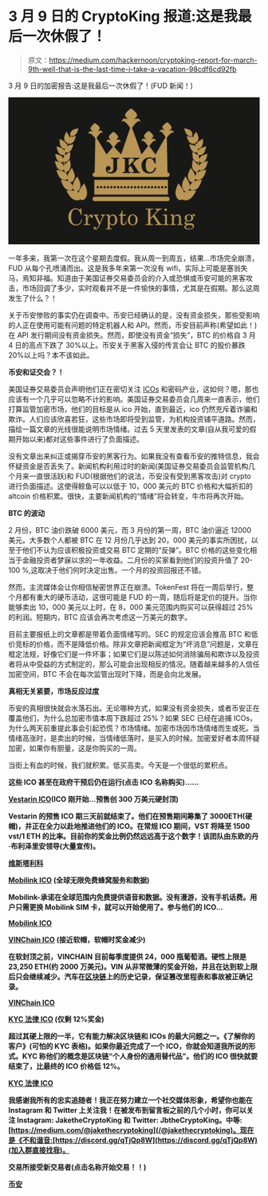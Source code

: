 # 3 月 9 日的 CryptoKing 报道:这是我最后一次休假了！

> 原文：<https://medium.com/hackernoon/cryptoking-report-for-march-9th-well-that-is-the-last-time-i-take-a-vacation-98cdf6cd92fb>

3 月 9 日的加密报告:这是我最后一次休假了！(FUD 新闻！)

![](img/5b3cdc7d8b36af6d77d013b23b7fcd36.png)

一年多来，我第一次在这个星期去度假。我从周一到周五，结果…市场完全崩溃，FUD 从每个孔喷涌而出。这是我多年来第一次没有 wifi，实际上可能是塞翁失马，焉知非福。知道由于美国证券交易委员会的介入或恐惧或币安可能的黑客攻击，市场回调了多少，实时观看并不是一件愉快的事情，尤其是在假期。那么这周发生了什么？！

关于币安惨败的事实仍在调查中。币安已经确认的是，没有资金损失，那些受影响的人正在使用可能有问题的特定机器人和 API。然而，币安目前声称(希望如此！)在 API 发行期间没有资金损失。然而，即使没有资金“损失”，BTC 的价格自 3 月 4 日的高点下跌了 30%以上。币安关于黑客入侵的传言会让 BTC 的股价暴跌 20%以上吗？本不该如此。

**币安和证交会？！**

美国证券交易委员会声明他们正在密切关注 [ICOs](https://hackernoon.com/tagged/icos) 和密码产业，这如何？嗯，那也应该有一个几乎可以忽略不计的影响。美国证券交易委员会几周来一直表示，他们打算监管加密市场，他们的目标是从 ico 开始，直到最近，ico 仍然充斥着诈骗和欺诈。人们应该欣喜若狂，这些市场即将受到监管，为机构投资铺平道路。然而，描绘一篇文章的光线很能说明市场情绪。过去 5 天里发表的文章(自从我可爱的假期开始以来)都对这些事件进行了负面描述。

没有文章出来纠正或揭穿币安的黑客行为。如果我没有查看币安的推特信息，我会怀疑资金是否丢失了。新闻机构利用过时的新闻(美国证券交易委员会监管机构几个月来一直很活跃)和 FUD(根据他们的说法，币安没有受到黑客攻击)对 crypto 进行负面描述。这使得鲸鱼可以以低于 10，000 美元的 BTC 价格和大幅折扣的 altcoin 价格积累。很快，主要新闻机构的“情绪”将会转变，牛市将再次开始。

**BTC 的波动**

2 月份，BTC 油价跌破 6000 美元，而 3 月份的第一周，BTC 油价逼近 12000 美元。大多数个人都被 BTC 在 12 月份几乎达到 20，000 美元的事实所困扰，以至于他们不认为应该积极投资或交易 BTC 定期的“反弹”。BTC 价格的这些变化相当于金融投资者梦寐以求的一年收益。二月份的买家看到他们的投资升值了 20-100 %,这取决于他们何时决定出售。一个月的投资回报还不错。

然而，主流媒体会让你相信秘密世界正在崩溃。TokenFest 将在一周后举行，整个月都有重大的硬币活动，这很可能是 FUD 的一周，随后将是定价的提升。当你能够卖出 10，000 美元以上时，在 8，000 美元范围内购买可以获得超过 25%的利润。短期内，BTC 应该会再次考虑这一万美元的数字。

目前主要报纸上的文章都是带着负面情绪写的。SEC 的规定应该会推高 BTC 和低价竞标的价格，而不是降低价格。除非文章把新闻框定为“坏消息”问题是，文章在框定法规，好像它们是一件坏事；如果它们是以陈述如何消除骗局和欺诈以及投资者将从中受益的方式制定的，那么可能会出现相反的情况。随着越来越多的人信任加密空间，BTC 不会在每次监管出现时下降，而是会向北发展。

**真相无关紧要，市场反应过度**

币安的真相很快就会水落石出。无论哪种方式，如果没有资金损失，或者币安正在覆盖他们，为什么总加密市值本周下跌超过 25%？如果 SEC 已经在追捕 ICOs，为什么两天前重提此事会引起恐慌？市场情绪。加密市场因市场情绪而生或死。当情绪高涨时，是卖出的时候，当情绪低落时，是买入的时候。加密爱好者本周怀疑加密，如果你有胆量，这是你购买的一周。

当街上有血的时候，我们就积累。低买高卖。今天是一个很低的累积点。

**这些 ICO 甚至在政府干预后仍在运行(点击 ICO 名称购买)……**

[**Vestarin ICO**](https://www.vestarin.io/?ref=38b3eff8baf56627478ec76a704e9b52)**(ICO 刚开始…预售创 300 万美元硬封顶)**

**Vestarin 的预售 ICO 期三天前就结束了。他们在预售期间筹集了 3000ETH(硬帽)，并正在全力以赴地推进他们的 ICO。在常规 ICO 期间，VST 将降至 1500 vst/1 ETH 的比率。目前你的奖金比例仍然远远高于这个数字！该团队由东欧的丹·布利泽里安领导(大量宣传)。**

**[**维斯塔利科**](https://www.vestarin.io/?ref=38b3eff8baf56627478ec76a704e9b52)**

**[**Mobilink ICO**](https://dashboard.mobilink.io/?ref=94815b7c) (全球无限免费蜂窝服务和数据)**

**Mobilink-承诺在全球范围内免费提供语音和数据。没有漫游，没有手机话费。用户只需更换 Mobilink SIM 卡，就可以开始使用了。参与他们的 ICO…**

**[**Mobilink ICO**](https://dashboard.mobilink.io/?ref=94815b7c)**

**[**VINChain ICO**](https://vinchain.io/?aid=5a91d4c3c10da) (接近软帽，软帽时奖金减少)**

**在软封顶之前，VINCHAIN 目前每季度提供 24，000 瓶葡萄酒。硬性上限是 23,250 ETH(约 2000 万美元)。VIN 从非常微薄的奖金开始，并且在达到软上限后只会继续减少。汽车在[区块链](https://hackernoon.com/tagged/blockchain)上的历史记录，保证篡改里程表和事故被正确记录。**

**[**VINChain ICO**](https://vinchain.io/?aid=5a91d4c3c10da)**

**[**KYC 法律 ICO**](https://bookbuild.kyc.legal/?ref=23734776ffa2051a83eb8bc1) (仅剩 12%奖金)**

**超过其硬上限的一半，它有能力解决区块链和 ICOs 的最大问题之一。《了解你的客户》(可怕的 KYC 表格)。如果你最近完成了一个 ICO，你就会知道我所说的形式。KYC 称他们的概念是区块链“个人身份的通用替代品”。他们的 ICO 很快就要结束了，比最终的 ICO 价格低 12%。**

**[**KYC 法律 ICO**](https://bookbuild.kyc.legal/?ref=23734776ffa2051a83eb8bc1)**

**我感谢我所有的忠实追随者！我正在努力建立一个社交媒体形象，希望你也能在 Instagram 和 Twitter 上关注我！在被发布到留言板之前的几个小时，你可以关注 Instagram: JaketheCryptoKing 和 Twitter: JbtheCryptoKing。中等:[https://medium.com/@jakethecryptoking](/@jakethecryptoking)。现在是《不和谐音:[https://discord.gg/qTjQp8W](https://discord.gg/qTjQp8W)(加入群直接找我)。**

****交易所接受新交易者(点击名称开始交易！！)****

**[币安 ](https://www.binance.com/?ref=15316928)**

**[](https://www.cryptopia.co.nz/Register?referrer=JaketheCryptoKing)**